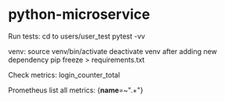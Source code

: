 # python-microservice

Run tests:
cd to users/user_test
pytest -vv

venv:
source venv/bin/activate
deactivate venv
after adding new dependency
pip freeze > requirements.txt

Check metrics:
login_counter_total

Prometheus list all metrics:
{**name**=~".+"}
